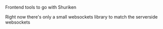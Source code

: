 Frontend tools to go with Shuriken  
  
Right now there's only a small websockets library to match the serverside websockets
